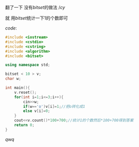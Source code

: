 翻了一下 没有$bitset$的做法 $/cy$

就 用$bitset$统计一下$1$的个数即可

$code:$

```cpp
#include <iostream>
#include <cstdio>
#include <cstring>
#include <algorithm>
#include <bitset>

using namespace std;

bitset < 10 > v;
char w;

int main(){
	v.reset();
	for(int i=1;i<=3;i++){
		cin>>w;
		if(w=='o')v[i]=1;//把o转化成1
		else v[i]=0;
	}
	cout<<v.count()*100+700;//统计1的个数然后*100+700得到答案
	return 0;
}
```

$qwq$